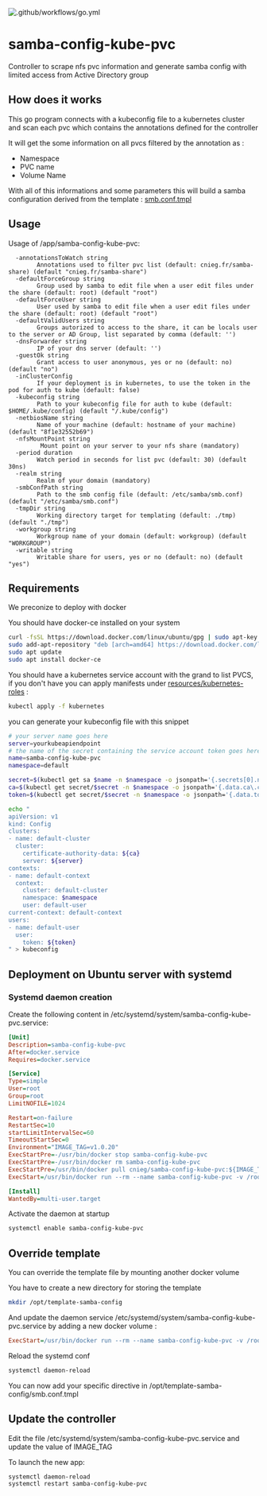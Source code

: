 ![.github/workflows/go.yml](https://github.com/cnieg/samba-config-kube-pvc/workflows/.github/workflows/go.yml/badge.svg)
# samba-config-kube-pvc

Controller to scrape nfs pvc information and generate samba config with limited access from Active Directory group

## How does it works

This go program connects with a kubeconfig file to a kubernetes cluster and scan each pvc which contains the annotations defined for the controller

It will get the some information on all pvcs filtered by the annotation as :
- Namespace
- PVC name
- Volume Name

With all of this informations and some parameters this will build a samba configuration derived from the template : [smb.conf.tmpl](./resources/template-samba-config/smb.conf.tmpl)

## Usage
Usage of /app/samba-config-kube-pvc:

```
  -annotationsToWatch string
        Annotations used to filter pvc list (default: cnieg.fr/samba-share) (default "cnieg.fr/samba-share")
  -defaultForceGroup string
        Group used by samba to edit file when a user edit files under the share (default: root) (default "root")
  -defaultForceUser string
        User used by samba to edit file when a user edit files under the share (default: root) (default "root")
  -defaultValidUsers string
        Groups autorized to access to the share, it can be locals user to the server or AD Group, list separated by comma (default: '')
  -dnsForwarder string
        IP of your dns server (default: '')
  -guestOk string
        Grant access to user anonymous, yes or no (default: no) (default "no")
  -inClusterConfig
        If your deployment is in kubernetes, to use the token in the pod for auth to kube (default: false)
  -kubeconfig string
        Path to your kubeconfig file for auth to kube (default: $HOME/.kube/config) (default "/.kube/config")
  -netbiosName string
        Name of your machine (default: hostname of your machine) (default "8f1e32552b69")
  -nfsMountPoint string
         Mount point on your server to your nfs share (mandatory)
  -period duration
        Watch period in seconds for list pvc (default: 30) (default 30ns)
  -realm string
        Realm of your domain (mandatory)
  -smbConfPath string
        Path to the smb config file (default: /etc/samba/smb.conf) (default "/etc/samba/smb.conf")
  -tmpDir string
        Working directory target for templating (default: ./tmp) (default "./tmp")
  -workgroup string
        Workgroup name of your domain (default: workgroup) (default "WORKGROUP")
  -writable string
        Writable share for users, yes or no (default: no) (default "yes")
 ```

## Requirements


We preconize to deploy with docker 

You should have docker-ce installed on your system

```bash
curl -fsSL https://download.docker.com/linux/ubuntu/gpg | sudo apt-key add -
sudo add-apt-repository "deb [arch=amd64] https://download.docker.com/linux/ubuntu bionic stable"
sudo apt update
sudo apt install docker-ce
```

You should have a kubernetes service account with the grand to list PVCS, if you don't have you can apply manifests under [resources/kubernetes-roles](./resources/kubernetes-roles)  :
```bash
kubectl apply -f kubernetes
```


you can generate your kubeconfig file with this snippet
```bash
# your server name goes here
server=yourkubeapiendpoint
# the name of the secret containing the service account token goes here
name=samba-config-kube-pvc
namespace=default

secret=$(kubectl get sa $name -n $namespace -o jsonpath='{.secrets[0].name}')
ca=$(kubectl get secret/$secret -n $namespace -o jsonpath='{.data.ca\.crt}')
token=$(kubectl get secret/$secret -n $namespace -o jsonpath='{.data.token}' | base64 --decode)

echo "
apiVersion: v1
kind: Config
clusters:
- name: default-cluster
  cluster:
    certificate-authority-data: ${ca}
    server: ${server}
contexts:
- name: default-context
  context:
    cluster: default-cluster
    namespace: $namespace
    user: default-user
current-context: default-context
users:
- name: default-user
  user:
    token: ${token}
" > kubeconfig
```
    

## Deployment on Ubuntu server with systemd

### Systemd daemon creation
Create the following content in /etc/systemd/system/samba-config-kube-pvc.service:

```ini
[Unit]
Description=samba-config-kube-pvc
After=docker.service
Requires=docker.service

[Service]
Type=simple
User=root
Group=root
LimitNOFILE=1024

Restart=on-failure
RestartSec=10
startLimitIntervalSec=60
TimeoutStartSec=0
Environment="IMAGE_TAG=v1.0.20"
ExecStartPre=-/usr/bin/docker stop samba-config-kube-pvc
ExecStartPre=-/usr/bin/docker rm samba-config-kube-pvc
ExecStartPre=/usr/bin/docker pull cnieg/samba-config-kube-pvc:${IMAGE_TAG}
ExecStart=/usr/bin/docker run --rm --name samba-config-kube-pvc -v /root/.kube:/.kube -v /etc/samba:/etc/samba cnieg/samba-config-kube-pvc:${IMAGE_TAG} -nfsMountPoint=/mnt/nfs-volumes-kube-server -realm=MYREALM -defaultValidUsers=GG_ADMINS,@GG_USERS_WRITE

[Install]
WantedBy=multi-user.target
```

Activate the daemon at startup
```bash
systemctl enable samba-config-kube-pvc
```

## Override template

You can override the template file by mounting another docker volume 


You have to create a new directory for storing the template
```bash
mkdir /opt/template-samba-config
```

And update the daemon service /etc/systemd/system/samba-config-kube-pvc.service by adding a new docker volume :

```ini
ExecStart=/usr/bin/docker run --rm --name samba-config-kube-pvc -v /root/.kube:/root/.kube -v /etc/samba:/etc/samba -v /opt/template-samba-config:/app/resources/template-samba-config/  cnieg/go-samba-config-controller:${IMAGE_TAG} $ARGS
```

Reload the systemd conf
```bash
systemctl daemon-reload
```
You can now add your specific directive in /opt/template-samba-config/smb.conf.tmpl


## Update the controller

Edit the file /etc/systemd/system/samba-config-kube-pvc.service and update the value of IMAGE_TAG

To launch the new app:
```bash
systemctl daemon-reload
systemctl restart samba-config-kube-pvc
```

